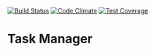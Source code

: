 [![Build Status](https://travis-ci.org/arty88/tokbox.svg?branch=master)](https://travis-ci.org/arty88/tokbox)
[![Code Climate](https://codeclimate.com/github/arty88/task_manager/badges/gpa.svg)](https://codeclimate.com/github/arty88/task_manager)
[![Test Coverage](https://codeclimate.com/github/arty88/task_manager/badges/coverage.svg)](https://codeclimate.com/github/arty88/task_manager/coverage)

# Task Manager

